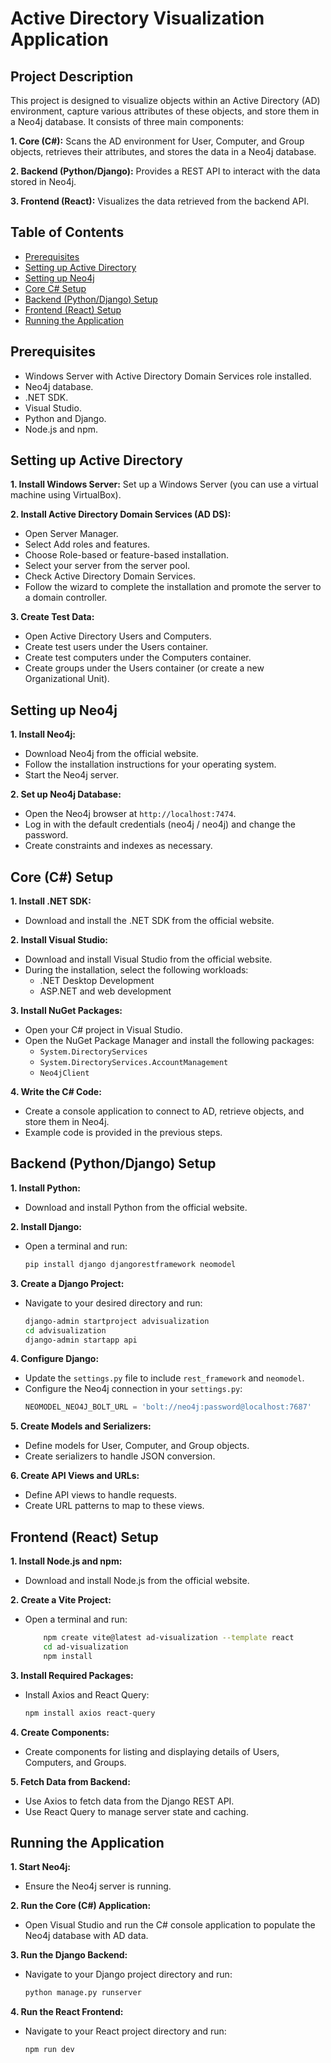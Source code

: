 # Active Directory Visualization Application

## Project Description

This project is designed to visualize objects within an Active Directory (AD) environment, capture various attributes of these objects, and store them in a Neo4j database. It consists of three main components:

**1. Core (C#):** Scans the AD environment for User, Computer, and Group objects, retrieves their attributes, and stores the data in a Neo4j database.

**2. Backend (Python/Django):** Provides a REST API to interact with the data stored in Neo4j.

**3. Frontend (React):** Visualizes the data retrieved from the backend API.

## Table of Contents

- [Prerequisites](#Prerequisites)
- [Setting up Active Directory](#Setting-up-Active-Directory)
- [Setting up Neo4j](#Setting-up-Neo4j)
- [Core C# Setup](<#Core-(C#)-Setup>)
- [Backend (Python/Django) Setup](<#Backend-(Python/Django)-Setup>)
- [Frontend (React) Setup](<#Frontend-(React)-Setup>)
- [Running the Application](#Running-the-Application)

## Prerequisites

- Windows Server with Active Directory Domain Services role installed.
- Neo4j database.
- .NET SDK.
- Visual Studio.
- Python and Django.
- Node.js and npm.

## Setting up Active Directory

**1. Install Windows Server:** Set up a Windows Server (you can use a virtual machine using VirtualBox).

**2. Install Active Directory Domain Services (AD DS):**

- Open Server Manager.
- Select Add roles and features.
- Choose Role-based or feature-based installation.
- Select your server from the server pool.
- Check Active Directory Domain Services.
- Follow the wizard to complete the installation and promote the server to a domain controller.

**3. Create Test Data:**

- Open Active Directory Users and Computers.
- Create test users under the Users container.
- Create test computers under the Computers container.
- Create groups under the Users container (or create a new Organizational Unit).

## Setting up Neo4j

**1. Install Neo4j:**

- Download Neo4j from the official website.
- Follow the installation instructions for your operating system.
- Start the Neo4j server.

**2. Set up Neo4j Database:**

- Open the Neo4j browser at `http://localhost:7474`.
- Log in with the default credentials (neo4j / neo4j) and change the password.
- Create constraints and indexes as necessary.

## Core (C#) Setup

**1. Install .NET SDK:**

- Download and install the .NET SDK from the official website.

**2. Install Visual Studio:**

- Download and install Visual Studio from the official website.
- During the installation, select the following workloads:
  - .NET Desktop Development
  - ASP.NET and web development

**3. Install NuGet Packages:**

- Open your C# project in Visual Studio.
- Open the NuGet Package Manager and install the following packages:
  - `System.DirectoryServices`
  - `System.DirectoryServices.AccountManagement`
  - `Neo4jClient`

**4. Write the C# Code:**

- Create a console application to connect to AD, retrieve objects, and store them in Neo4j.
- Example code is provided in the previous steps.

## Backend (Python/Django) Setup

**1. Install Python:**

- Download and install Python from the official website.

**2. Install Django:**

- Open a terminal and run:

  ```sh
  pip install django djangorestframework neomodel
  ```

**3. Create a Django Project:**

- Navigate to your desired directory and run:

  ```sh
  django-admin startproject advisualization
  cd advisualization
  django-admin startapp api
  ```

**4. Configure Django:**

- Update the `settings.py` file to include `rest_framework` and `neomodel`.
- Configure the Neo4j connection in your `settings.py`:
  ```python
  NEOMODEL_NEO4J_BOLT_URL = 'bolt://neo4j:password@localhost:7687'
  ```

**5. Create Models and Serializers:**

- Define models for User, Computer, and Group objects.
- Create serializers to handle JSON conversion.

**6. Create API Views and URLs:**

- Define API views to handle requests.
- Create URL patterns to map to these views.

## Frontend (React) Setup

**1. Install Node.js and npm:**

- Download and install Node.js from the official website.

**2. Create a Vite Project:**

- Open a terminal and run:

  ```sh
      npm create vite@latest ad-visualization --template react
      cd ad-visualization
      npm install
  ```

**3. Install Required Packages:**

- Install Axios and React Query:

  ```sh
  npm install axios react-query
  ```

**4. Create Components:**

- Create components for listing and displaying details of Users, Computers, and Groups.

**5. Fetch Data from Backend:**

- Use Axios to fetch data from the Django REST API.
- Use React Query to manage server state and caching.

## Running the Application

**1. Start Neo4j:**

- Ensure the Neo4j server is running.

**2. Run the Core (C#) Application:**

- Open Visual Studio and run the C# console application to populate the Neo4j database with AD data.

**3. Run the Django Backend:**

- Navigate to your Django project directory and run:

  ```sh
  python manage.py runserver
  ```

**4. Run the React Frontend:**

- Navigate to your React project directory and run:
  ```sh
  npm run dev
  ```
